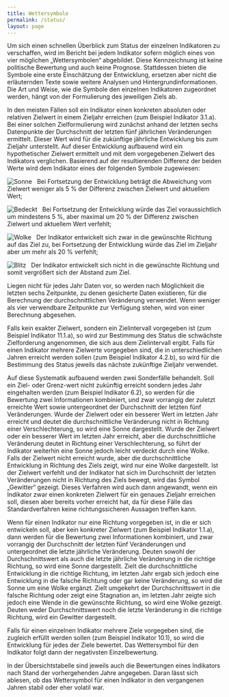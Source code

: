 ```yaml
---
title: Wettersymbole
permalink: /status/
layout: page
---
```


Um sich einen schnellen Überblick zum Status der einzelnen Indikatoren zu verschaffen, wird im Bericht bei jedem Indikator sofern möglich eines von vier möglichen „Wettersymbolen“ abgebildet. Diese Kennzeichnung ist keine politische Bewertung und auch keine Prognose. Stattdessen bieten die Symbole eine erste Einschätzung der Entwicklung, ersetzen aber nicht die erläuternden Texte sowie weitere Analysen und Hintergrundinformationen. Die Art und Weise, wie die Symbole den einzelnen Indikatoren zugeordnet werden, hängt von der Formulierung des jeweiligen Ziels ab.

In den meisten Fällen soll ein Indikator einen konkreten absoluten oder relativen Zielwert in einem Zieljahr erreichen (zum Beispiel Indikator 3.1.a). Bei einer solchen Zielformulierung wird zunächst anhand der letzten sechs Datenpunkte der Durchschnitt der letzten fünf jährlichen Veränderungen ermittelt. Dieser Wert wird für die zukünftige jährliche Entwicklung bis zum Zieljahr unterstellt. Auf dieser Entwicklung aufbauend wird ein hypothetischer Zielwert ermittelt und mit dem vorgegebenen Zielwert des Indikators verglichen. Basierend auf der resultierenden Differenz der beiden Werte wird dem Indikator eines der folgenden Symbole zugewiesen:

<img src="https://g205sdgs.github.io/sdg-indicators/public/Wettersymbole/Sonne.png" alt="Sonne" /> &nbsp;  Bei Fortsetzung der Entwicklung beträgt die Abweichung vom Zielwert weniger als 5 % der Differenz zwischen Zielwert und aktuellem Wert;

<img src="https://g205sdgs.github.io/sdg-indicators/public/Wettersymbole/Bedeckt.png" alt="Bedeckt" /> &nbsp;  Bei Fortsetzung der Entwicklung würde das Ziel voraussichtlich um mindestens 5 %, aber maximal um 20 % der Differenz zwischen Zielwert und aktuellem Wert verfehlt;

<img src="https://g205sdgs.github.io/sdg-indicators/public/Wettersymbole/Wolke.png" alt="Wolke" /> &nbsp;  Der Indikator entwickelt sich zwar in die gewünschte Richtung auf das Ziel zu, bei Fortsetzung der Entwicklung würde das Ziel im Zieljahr aber um mehr als 20 % verfehlt;

<img src="https://g205sdgs.github.io/sdg-indicators/public/Wettersymbole/Blitz.png" alt="Blitz" /> &nbsp;  Der Indikator entwickelt sich nicht in die gewünschte Richtung und somit vergrößert sich der Abstand zum Ziel.

Liegen nicht für jedes Jahr Daten vor, so werden nach Möglichkeit die letzten sechs Zeitpunkte, zu denen gesicherte Daten existieren, für die Berechnung der durchschnittlichen Veränderung verwendet. Wenn weniger als vier verwendbare Zeitpunkte zur Verfügung stehen, wird von einer Berechnung abgesehen.

Falls kein exakter Zielwert, sondern ein Zielintervall vorgegeben ist (zum Beispiel Indikator 11.1.a), so wird zur Bestimmung des Status die schwächste Zielforderung angenommen, die sich aus dem Zielintervall ergibt. Falls für einen Indikator mehrere Zielwerte vorgegeben sind, die in unterschiedlichen Jahren erreicht werden sollen (zum Beispiel Indikator 4.2.b), so wird für die Bestimmung des Status jeweils das nächste zukünftige Zieljahr verwendet.

Auf diese Systematik aufbauend werden zwei Sonderfälle behandelt. Soll ein Ziel- oder Grenz-wert nicht zukünftig erreicht sondern jedes Jahr eingehalten werden (zum Beispiel Indikator 6.2), so werden für die Bewertung zwei Informationen kombiniert, und zwar vorrangig der zuletzt erreichte Wert sowie untergeordnet der Durchschnitt der letzten fünf Veränderungen. Wurde der Zielwert oder ein besserer Wert im letzten Jahr erreicht und deutet die durchschnittliche Veränderung nicht in Richtung einer Verschlechterung, so wird eine Sonne dargestellt. Wurde der Zielwert oder ein besserer Wert im letzten Jahr erreicht, aber die durchschnittliche Veränderung deutet in Richtung einer Verschlechterung, so führt der Indikator weiterhin eine Sonne jedoch leicht verdeckt durch eine Wolke. Falls der Zielwert nicht erreicht wurde, aber die durchschnittliche Entwicklung in Richtung des Ziels zeigt, wird nur eine Wolke dargestellt. Ist der Zielwert verfehlt und der Indikator hat sich im Durchschnitt der letzten Veränderungen nicht in Richtung des Ziels bewegt, wird das Symbol „Gewitter“ gezeigt. Dieses Verfahren wird auch dann angewandt, wenn ein Indikator zwar einen konkreten Zielwert für ein genaues Zieljahr erreichen soll, diesen aber bereits vorher erreicht hat, da für diese Fälle das Standardverfahren keine richtungssicheren Aussagen treffen kann.

Wenn für einen Indikator nur eine Richtung vorgegeben ist, in die er sich entwickeln soll, aber kein konkreter Zielwert (zum Beispiel Indikator 1.1.a), dann werden für die Bewertung zwei Informationen kombiniert, und zwar vorrangig der Durchschnitt der letzten fünf Veränderungen und untergeordnet die letzte jährliche Veränderung. Deuten sowohl der Durchschnittswert als auch die letzte jährliche Veränderung in die richtige Richtung, so wird eine Sonne dargestellt. Zielt die durchschnittliche Entwicklung in die richtige Richtung, im letzten Jahr ergab sich jedoch eine Entwicklung in die falsche Richtung oder gar keine Veränderung, so wird die Sonne um eine Wolke ergänzt. Zielt umgekehrt der Durchschnittswert in die falsche Richtung oder zeigt eine Stagnation an, im letzten Jahr zeigte sich jedoch eine Wende in die gewünschte Richtung, so wird eine Wolke gezeigt. Deuten weder Durchschnittswert noch die letzte Veränderung in die richtige Richtung, wird ein Gewitter dargestellt.

Falls für einen einzelnen Indikator mehrere Ziele vorgegeben sind, die zugleich erfüllt werden sollen (zum Beispiel Indikator 10.1), so wird die Entwicklung für jedes der Ziele bewertet. Das Wettersymbol für den Indikator folgt dann der negativsten Einzelbewertung.

In der Übersichtstabelle sind jeweils auch die Bewertungen eines Indikators nach Stand der vorhergehenden Jahre angegeben. Daran lässt sich ablesen, ob das Wettersymbol für einen Indikator in den vergangenen Jahren stabil oder eher volatil war.
